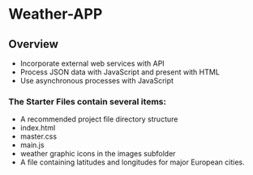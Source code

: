 # Weather-APP

## Overview
- Incorporate external web services with API
- Process JSON data with JavaScript and present with HTML
- Use asynchronous processes with JavaScript

### The Starter Files contain several items:
- A recommended project file directory structure
- index.html
- master.css
- main.js
- weather graphic icons in the images subfolder
- A file containing latitudes and longitudes for major European cities.

